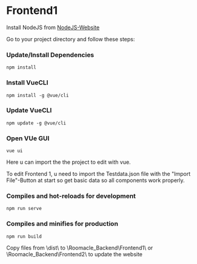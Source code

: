 # Frontend1

Install NodeJS from [NodeJS-Website](https://nodejs.org/en/)

Go to your project directory and follow these steps:

### Update/Install Dependencies
```
npm install
```

### Install VueCLI

```
npm install -g @vue/cli
```

### Update VueCLI
```
npm update -g @vue/cli
```

### Open VUe GUI
```
vue ui
```

Here u can import the the project to edit with vue.

To edit Frontend 1, u need to import the Testdata.json file with the "Import File"-Button at start so get basic data so all components work properly.


### Compiles and hot-reloads for development
```
npm run serve
```

### Compiles and minifies for production
```
npm run build
```

Copy files from \dist\ to \Roomacle_Backend\Frontend1\ or \Roomacle_Backend\Frontend2\ to update the website

